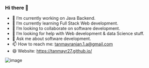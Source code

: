 ### Hi there 👋

- 🔭 I’m currently working on Java Backend.
- 🌱 I’m currently learning Full Stack Web development.
- 👯 I’m looking to collaborate on software development.
- 🤔 I’m looking for help with Web development & data Science stuff.
- 💬 Ask me about software development.
- 📫 How to reach me: tanmayranjan.1.a@gmail.com
- 😄 Website: https://tanmayr27.github.io/

![image](https://user-images.githubusercontent.com/44106389/124908258-c4233780-e006-11eb-9cc7-d1b6b3758871.png)

<!--
**tanmayr27/tanmayr27** is a ✨ _special_ ✨ repository because its `README.md` (this file) appears on your GitHub profile.

Here are some ideas to get you started:
- 😄 Pronouns: ...
- ⚡ Fun fact: ...
-->
